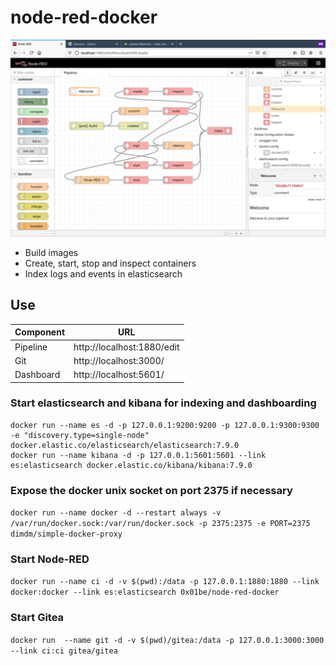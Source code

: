 # node-red-docker

![screenshot](./screenshot.png)

- Build images
- Create, start, stop and inspect containers
- Index logs and events in elasticsearch

## Use

| Component     | URL |
| ------------- | --- |
| Pipeline      | http://localhost:1880/edit |
| Git           | http://localhost:3000/ |
| Dashboard     | http://localhost:5601/ |

### Start elasticsearch and kibana for indexing and dashboarding

```
docker run --name es -d -p 127.0.0.1:9200:9200 -p 127.0.0.1:9300:9300 -e "discovery.type=single-node" docker.elastic.co/elasticsearch/elasticsearch:7.9.0
docker run --name kibana -d -p 127.0.0.1:5601:5601 --link es:elasticsearch docker.elastic.co/kibana/kibana:7.9.0
```

### Expose the docker unix socket on port 2375 if necessary

`docker run --name docker -d --restart always -v /var/run/docker.sock:/var/run/docker.sock -p 2375:2375 -e PORT=2375 dimdm/simple-docker-proxy`

### Start Node-RED

`docker run --name ci -d -v $(pwd):/data -p 127.0.0.1:1880:1880 --link docker:docker --link es:elasticsearch 0x01be/node-red-docker`

### Start Gitea

`docker run  --name git -d -v $(pwd)/gitea:/data -p 127.0.0.1:3000:3000 --link ci:ci gitea/gitea`
